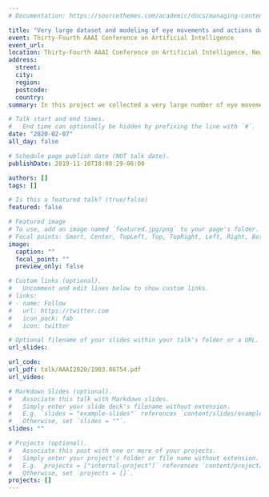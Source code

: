 ```yaml
---
# Documentation: https://sourcethemes.com/academic/docs/managing-content/

title: "Very large dataset and modeling of eye movements and actions during ATARI game play"
event: Thirty-Fourth AAAI Conference on Artificial Intelligence
event_url:
location: Thirty-Fourth AAAI Conference on Artificial Intelligence, New York
address:
  street:
  city:
  region:
  postcode:
  country:
summary: In this project we collected a very large number of eye movements and game play data. The hope is that this data set will be widely used to push the field of imitation learning. Imitation learning is a subfield of AI research where the goal is to design machines that can achieve human-like performance is tasks by directly learning from human behavior. We think ATARI game play is an ideal area for this research and the goal of this data set is to push that forward. In the work we show that this can be done with the data provided by developing models that improve on state of the art imitation learning methods by using the gaze and action sequences recorded in the data set. The preprint can be found [here](https://arxiv.org/abs/1903.06754).

# Talk start and end times.
#   End time can optionally be hidden by prefixing the line with `#`.
date: "2020-02-07"
all_day: false

# Schedule page publish date (NOT talk date).
publishDate: 2019-11-10T18:00:29-06:00

authors: []
tags: []

# Is this a featured talk? (true/false)
featured: false

# Featured image
# To use, add an image named `featured.jpg/png` to your page's folder. 
# Focal points: Smart, Center, TopLeft, Top, TopRight, Left, Right, BottomLeft, Bottom, BottomRight.
image:
  caption: ""
  focal_point: ""
  preview_only: false

# Custom links (optional).
#   Uncomment and edit lines below to show custom links.
# links:
# - name: Follow
#   url: https://twitter.com
#   icon_pack: fab
#   icon: twitter

# Optional filename of your slides within your talk's folder or a URL.
url_slides:

url_code:
url_pdf: talk/AAAI2020/1903.06754.pdf
url_video:

# Markdown Slides (optional).
#   Associate this talk with Markdown slides.
#   Simply enter your slide deck's filename without extension.
#   E.g. `slides = "example-slides"` references `content/slides/example-slides.md`.
#   Otherwise, set `slides = ""`.
slides: ""

# Projects (optional).
#   Associate this post with one or more of your projects.
#   Simply enter your project's folder or file name without extension.
#   E.g. `projects = ["internal-project"]` references `content/project/deep-learning/index.md`.
#   Otherwise, set `projects = []`.
projects: []
---
```

